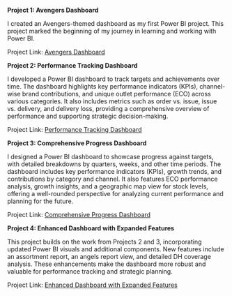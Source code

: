 **Project 1: Avengers Dashboard**

I created an Avengers-themed dashboard as my first Power BI project. This project marked the beginning of my journey in learning and working with Power BI.

Project Link: [Avengers Dashboard](https://shorturl.at/E0s0g)

**Project 2: Performance Tracking Dashboard**

I developed a Power BI dashboard to track targets and achievements over time. The dashboard highlights key performance indicators (KPIs), channel-wise brand contributions, and unique outlet performance (ECO) across various categories. It also includes metrics such as order vs. issue, issue vs. delivery, and delivery loss, providing a comprehensive overview of performance and supporting strategic decision-making.

Project Link: [Performance Tracking Dashboard](https://shorturl.at/3qDii)

**Project 3: Comprehensive Progress Dashboard**

I designed a Power BI dashboard to showcase progress against targets, with detailed breakdowns by quarters, weeks, and other time periods. The dashboard includes key performance indicators (KPIs), growth trends, and contributions by category and channel. It also features ECO performance analysis, growth insights, and a geographic map view for stock levels, offering a well-rounded perspective for analyzing current performance and planning for the future.

Project Link: [Comprehensive Progress Dashboard](https://shorturl.at/YX1Qx)

**Project 4: Enhanced Dashboard with Expanded Features**

This project builds on the work from Projects 2 and 3, incorporating updated Power BI visuals and additional components. New features include an assortment report, an angels report view, and detailed DH coverage analysis. These enhancements make the dashboard more robust and valuable for performance tracking and strategic planning.

Project Link: [Enhanced Dashboard with Expanded Features](https://shorturl.at/3Xn8i)

